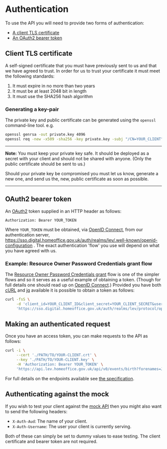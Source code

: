 Authentication
==============

To use the API you will need to provide two forms of authentication:

* [A client TLS certificate]
* [An OAuth2 bearer token]


Client TLS certificate
----------------------

A self-signed certificate that you must have previously sent to us and that we have agreed to trust. In order for us to trust your certificate it must meet the following standards:

1. It must expire in no more than two years
2. It must be at least 2048 bit in length
3. It must use the SHA256 hash algorithm


### Generating a key-pair

The private key and public certificate can be generated using the `openssl` command-line tool. e.g.

```bash
openssl genrsa -out private.key 4096
openssl req -new -x509 -sha256 -key private.key -subj "/CN=YOUR_CLIENT" -days 730 -out public.crt
```

---

**Note:** You must keep your private key safe. It should be deployed as a secret with your client and should not be shared with anyone. (Only the public certificate should be sent to us.)

Should your private key be compromised you must let us know, generate a new one, and send us the, new, public certificate as soon as possible.

---


OAuth2 bearer token
-------------------

An [OAuth2] token supplied in an HTTP header as follows:

```
Authorization: Bearer YOUR_TOKEN
```

Where `YOUR_TOKEN` must be obtained, via [OpenID Connect], from our authentication server, https://sso.digital.homeoffice.gov.uk/auth/realms/lev/.well-known/openid-configuration . The exact authentication 'flow' you use will depend on what you have agreed with us.


### Example: Resource Owner Password Credentials grant flow

The [Resource Owner Password Credentials grant] flow is one of the simpler flows and so it serves as a useful example of obtaining a token. (Though for full details one should read up on [OpenID Connect].) Provided you have both [cURL] and [jq] available it is possible to obtain a token as follows:

```bash
curl -fsS \
     -d 'client_id=YOUR_CLIENT_ID&client_secret=YOUR_CLIENT_SECRET&username=SOME_USER&password=SOME_USERS_PASSWORD&grant_type=password' \
     'https://sso.digital.homeoffice.gov.uk/auth/realms/lev/protocol/openid-connect/token' | jq -r '.access_token'
```


Making an authenticated request
-------------------------------

Once you have an access token, you can make requests to the API as follows:

```bash
curl -i \
     --cert './PATH/TO/YOUR-CLIENT.crt' \
     --key './PATH/TO/YOUR-CLIENT.key' \
     -H 'Authorization: Bearer YOUR_TOKEN' \
     'https://api.lev.homeoffice.gov.uk/api/v0/events/birth?forenames=John&lastname=Smith&dateofbirth=2010-01-01'
```

For full details on the endpoints available see [the specification].

Authenticating against the mock
-------------------------------

If you wish to test your client against the [mock API] then you might also want to send the following headers:

* `X-Auth-Aud`: The name of your client.
* `X-Auth-Username`: The user your client is currently serving.

Both of these can simply be set to dummy values to ease testing. The client certificate and bearer token are not required.

[A client TLS certificate]: #client-tls-certificate
[An OAuth2 bearer token]: #oauth2-bearer-token
[OAuth2]: https://oauth.net/2/
[OpenID Connect]: https://www.keycloak.org/docs/3.3/server_admin/topics/sso-protocols/oidc.html
[Resource Owner Password Credentials grant]: https://tools.ietf.org/html/rfc6749#section-4.3
[cURL]: https://curl.haxx.se/
[jq]: https://stedolan.github.io/jq/
[mock API]: ./Mock
[the specification]: /
